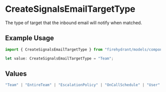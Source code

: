 # CreateSignalsEmailTargetType

The type of target that the inbound email will notify when matched.

## Example Usage

```typescript
import { CreateSignalsEmailTargetType } from "firehydrant/models/components";

let value: CreateSignalsEmailTargetType = "Team";
```

## Values

```typescript
"Team" | "EntireTeam" | "EscalationPolicy" | "OnCallSchedule" | "User" | "SlackChannel" | "Webhook"
```